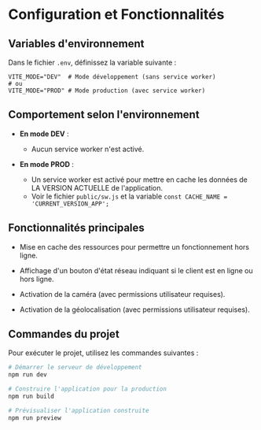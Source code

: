 # Configuration et Fonctionnalités

## Variables d'environnement

Dans le fichier `.env`, définissez la variable suivante :

```env
VITE_MODE="DEV"  # Mode développement (sans service worker)
# ou
VITE_MODE="PROD" # Mode production (avec service worker)
```

## Comportement selon l'environnement

- **En mode DEV** :
  - Aucun service worker n'est activé.

- **En mode PROD** :
  - Un service worker est activé pour mettre en cache les données de LA VERSION ACTUELLE de l'application.
  - Voir le fichier `public/sw.js` et la variable `const CACHE_NAME = 'CURRENT_VERSION_APP';`

## Fonctionnalités principales

- Mise en cache des ressources pour permettre un fonctionnement hors ligne.

- Affichage d'un bouton d'état réseau indiquant si le client est en ligne ou hors ligne.

- Activation de la caméra (avec permissions utilisateur requises).

- Activation de la géolocalisation (avec permissions utilisateur requises).

## Commandes du projet

Pour exécuter le projet, utilisez les commandes suivantes :

```bash
# Démarrer le serveur de développement
npm run dev

# Construire l'application pour la production
npm run build

# Prévisualiser l'application construite
npm run preview
```
